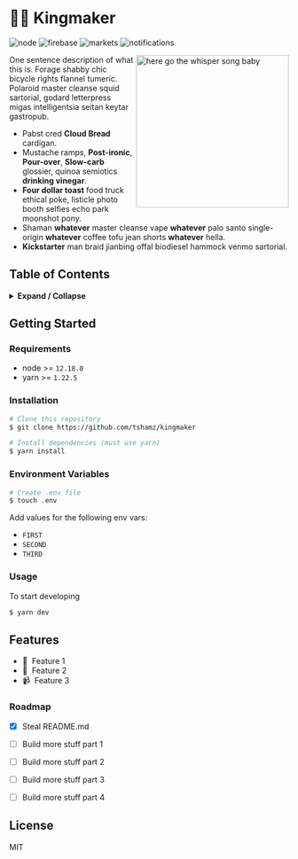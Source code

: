 # 🤴🏼 Kingmaker

![node](https://img.shields.io/badge/node-12.18.0-brightgreen?style=flat-square)
![firebase](https://img.shields.io/badge/firebase-8.1.2-orange?style=flat-square)
![markets](https://img.shields.io/endpoint?url=https://us-central1-kingmaker---firebase.cloudfunctions.net/browser-getServerStatus/markets&style=flat-square&label=markets&message=unknown)
![notifications](https://img.shields.io/endpoint?url=https://us-central1-kingmaker---firebase.cloudfunctions.net/browser-getServerStatus/notifications&style=flat-square&label=notifications&message=unknown)

<img
  src="https://kingmaker---firebase.web.app/whisper-song-baby.jpg"
  align="right"
  alt="here go the whisper song baby"
  height="275">
  
One sentence description of what this is. Forage shabby chic bicycle rights flannel tumeric. Polaroid master cleanse squid sartorial, godard letterpress migas intelligentsia seitan keytar gastropub.

* Pabst cred **Cloud Bread** cardigan.
* Mustache ramps, **Post-ironic**, **Pour-over**, **Slow-carb**  glossier, quinoa semiotics **drinking vinegar**.
* **Four dollar toast** food truck ethical poke, listicle photo booth selfies echo park moonshot pony.
* Shaman **whatever** master cleanse vape **whatever** palo santo single-origin **whatever** coffee tofu jean shorts **whatever** hella.
* **Kickstarter** man braid jianbing offal biodiesel hammock venmo sartorial.

## Table of Contents
<details>
  <summary>
    <strong>Expand / Collapse</strong>
  </summary>
  <p>
  
  1. [Getting Started](#getting-started)
     - [Requirements](#requirements)
     - [Installation](#installation)
     - [Environment Variables](#environment-variables)
     - [Usage](#usage)
  1. [Features](#features)
     - [Roadmap](#roadmap)
  1. [License](#license)
  
  </p>
</details>

## Getting Started

### Requirements
- node >= `12.18.0`
- yarn >= `1.22.5`

### Installation
```bash
# Clone this repository
$ git clone https://github.com/tshamz/kingmaker

# Install dependencies (must use yarn)
$ yarn install
```

### Environment Variables
```bash
# Create .env file
$ touch .env
```
Add values for the following env vars:
  - `FIRST`
  - `SECOND`
  - `THIRD`


### Usage
To start developing
```bash
$ yarn dev
```

## Features
- 🛒 &nbsp;Feature 1
- 📡 &nbsp;Feature 2
- 📹 &nbsp;Feature 3

### Roadmap
- [x] Steal README.md  
- [ ] Build more stuff part 1
- [ ] Build more stuff part 2
- [ ] Build more stuff part 3
- [ ] Build more stuff part 4


## License
MIT

